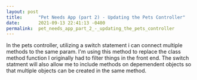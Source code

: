 ```yaml
---
layout: post
title:      "Pet Needs App (part 2) - Updating the Pets Controller"
date:       2021-09-13 22:41:13 -0400
permalink:  pet_needs_app_part_2_-_updating_the_pets_controller
---
```


In the pets controller, utilizing a  switch statement i can connect multiple methods to the same param.  I'm using this method to replace the class method function I originally had to filter things in the front end.  The switch statment will also allow me to include methods on depemendent objects so that multiple objects can be created in the same method.

